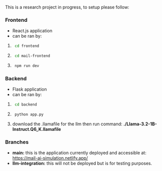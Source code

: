 This is a research project in progress, to setup please follow:

### Frontend
- React.js application
- can be ran by:
1. ```bash
    cd frontend
2. ```bash
    cd mail-frontend
3. ```bash
    npm run dev

### Backend
- Flask application
- can be ran by:
1. ```bash
    cd backend
2. ```bash
    python app.py
3. download the .llamafile for the llm then run command: **./Llama-3.2-1B-Instruct.Q6_K.llamafile**

### Branches
- **main:** this is the application currently deployed and accessible at: https://mail-ai-simulation.netlify.app/
- **llm-integration:** this will not be deployed but is for testing purposes.
